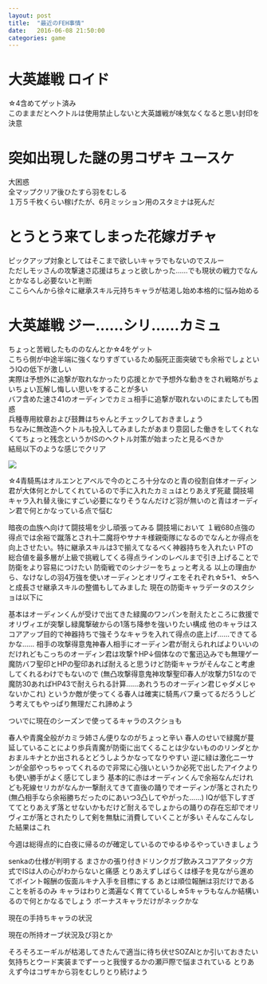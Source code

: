 ```yaml
---
layout: post
title:  "最近のFEH事情"
date:   2016-06-08 21:50:00
categories: game
---
```

#  大英雄戦 ロイド
☆4含めてゲット済み<br>
このままだとヘクトルは使用禁止しないと大英雄戦が味気なくなると思い封印を決意

# 突如出現した謎の男コザキ ユースケ
大困惑<br>
全マップクリア後ひたすら羽をむしる<br>
１万５千枚くらい稼げたが、6月ミッション用のスタミナは死んだ

# とうとう来てしまった花嫁ガチャ
ピックアップ対象としてはそこまで欲しいキャラでもないのでスルー<br>
ただしモッさんの攻撃速さ応援はちょっと欲しかった……でも現状の戦力でなんとかなるし必要ないと判断<br>
ここらへんから徐々に継承スキル元持ちキャラが枯渇し始め本格的に悩み始める<br>

# 大英雄戦 ジー……シリ……カミュ
ちょっと苦戦したもののなんとか☆4をゲット<br>
こちら側が中途半端に強くなりすぎているため脳死正面突破でも余裕でしょというIQの低下が激しい<br>
実際は予想外に追撃が取れなかったり応援とかで予想外な動きをされ戦略がちょいちょい瓦解し悔しい思いをすることが多い<br>
バフ含めた速さ41のオーディンでカミュ相手に追撃が取れないのにまたしても困惑<br>
兵種専用紋章および鼓舞はちゃんとチェックしておきましょう<br>
ちなみに無改造ヘクトルも投入してみましたがあまり意図した働きをしてくれなくてちょっと残念というかISのヘクトル対策が始まったと見るべきか<br>
結局以下のような感じでクリア<br>

![](/../../assets/img/bghero_kamyu1.png)


☆4青騎馬はオルエンとアベルで今のところ十分なのと青の役割自体オーディン君が大体何とかしてくれているので手に入れたカミュはとりあえず死蔵
闘技場キャラ入れ替え後にすごい必要になりそうなんだけど羽が無いのと青はオーディン君で何とかなっている点で悩む


暗夜の血族へ向けて闘技場を少し頑張ってみる
闘技場において
１戦680点強の得点では余裕で蹴落とされ十二魔将やサナキ様親衛隊になるのでなんとか得点を向上させたい。特に継承スキルは3で揃えてなるべく神器持ちを入れたい
PTの総合値を最多層が上級で挑戦してくる得点ラインのレベルまで引き上げることで防衛をより容易につけたい
防衛戦でのシナジーをちょっと考える
以上の理由から、なけなしの羽4万強を使いオーディンとオリヴィエをそれぞれ☆5+1、☆5へと成長させ継承スキルの整備もしてみました
現在の防衛キャラデータのスクショは以下に


基本はオーディンくんが受けで出てきた緑魔のワンパンを耐えたところに救援でオリヴィエが突撃し緑魔撃破からの1落ち降参を強いりたい構成
他のキャラはスコアアップ目的で神器持ちで強そうなキャラを入れて得点の底上げ……できてるかな……
相手の攻撃得意鬼神春人相手にオーディン君が耐えられればよりいいのだけれどもこっちのオーディン君は攻撃↑HP↓個体なので奮迅込みでも無理ゲー
魔防バフ聖印とHPの聖印あれば耐えると思うけど防衛キャラがそんなこと考慮してくれるわけでもないので
(無凸攻撃得意鬼神攻撃聖印春人が攻撃力51なので魔防30あればHP43で耐えられる計算……あれうちのオーディン君じゃダメじゃないかこれ)
というか敵が使ってくる春人は確実に騎馬バフ乗ってるだろうしどう考えてもやっぱり無理だこれ諦めよう

ついでに現在のシーズンで使ってるキャラのスクショも


春人や青魔全般がカミラ姉さん便りなのがちょっと辛い
春人のせいで緑魔が蔓延していることにより歩兵青魔が防衛に出てくることは少ないもののリンダとかおまルキナとか出されるとどうしようかなってなりやすい
逆に緑は激化ニーサンが全部やっちゃってくれるので非常に心強いというか必死で出したアイクよりも使い勝手がよく感じてしまう
基本的に赤はオーディンくんで余裕なんだけれども死線セリカがなんか一撃耐えてきて直後の踊りでオーディンが落とされたり(無凸相手なら余裕勝ちだったのにあいつ3凸してやがった……)
IQが低下しすぎててとりあえず落とせないかもだけど耐えるでしょからの踊りの存在忘却でオリヴィエが落とされたりして剣を無駄に消費していくことが多い
そんなこんなした結果はこれ

今週は総得点的に白夜に帰るのが確定しているのでゆるゆるやっていきましょう


senkaの仕様が判明する
まさかの張り付きドリンクガブ飲みスコアアタック方式でISは人の心がわからないと痛感
とりあえずしばらくは様子を見ながら進めてポイント報酬の仮面ルキナ入手を目標にする
あとは順位報酬は羽だけであることを祈るのみ
キャラはわりと満遍なく育てているし☆5キャラもなんか結構いるので何とかなるでしょう
ボーナスキャラだけがネックかな

現在の手持ちキャラの状況

現在の所持オーブ状況及び羽とか

そろそろエーギルが枯渇してきたんで適当に待ち伏せSOZAIとか引いておきたい気持ちとウード実装までずーっと我慢するかの瀬戸際で悩まされている
とりあえず今はコザキから羽をむしりとり続けよう

